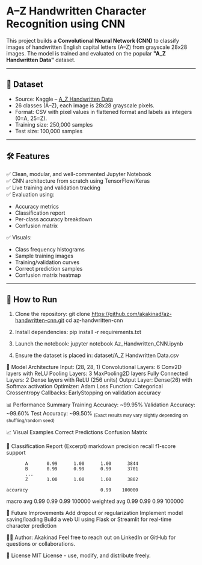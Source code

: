 # A–Z Handwritten Character Recognition using CNN

This project builds a **Convolutional Neural Network (CNN)** to classify images of handwritten English capital letters (A–Z) from grayscale 28x28 images. The model is trained and evaluated on the popular **"A_Z Handwritten Data"** dataset.

---

## 📁 Dataset

- Source: Kaggle – [A_Z Handwritten Data](https://www.kaggle.com/datasets/sachinpatel21/az-handwritten-alphabets-in-csv-format)
- 26 classes (A–Z), each image is 28x28 grayscale pixels.
- Format: CSV with pixel values in flattened format and labels as integers (0=A, 25=Z).
- Training size: 250,000 samples  
- Test size: 100,000 samples

---

## 🛠 Features

✅ Clean, modular, and well-commented Jupyter Notebook  
✅ CNN architecture from scratch using TensorFlow/Keras  
✅ Live training and validation tracking  
✅ Evaluation using:
- Accuracy metrics
- Classification report
- Per-class accuracy breakdown
- Confusion matrix

✅ Visuals:
- Class frequency histograms
- Sample training images
- Training/validation curves
- Correct prediction samples
- Confusion matrix heatmap

---

## 🚀 How to Run

1. Clone the repository:
   git clone https://github.com/akakinad/az-handwritten-cnn.git
   cd az-handwritten-cnn

2. Install dependencies:
    pip install -r requirements.txt

3. Launch the notebook:
    jupyter notebook Az_Handwritten_CNN.ipynb

4. Ensure the dataset is placed in:
    dataset/A_Z Handwritten Data.csv

🧠 Model Architecture
    Input: (28, 28, 1)
    Convolutional Layers: 6 Conv2D layers with ReLU
    Pooling Layers: 3 MaxPooling2D layers
    Fully Connected Layers: 2 Dense layers with ReLU (256 units)
    Output Layer: Dense(26) with Softmax activation
    Optimizer: Adam
    Loss Function: Categorical Crossentropy
    Callbacks: EarlyStopping on validation accuracy 

📊 Performance Summary
    Training Accuracy: ~99.95%
    Validation Accuracy: ~99.60%
    Test Accuracy: ~99.50%
    <sub>(Exact results may vary slightly depending on shuffling/random seed)</sub>

📈 Visual Examples
    Correct Predictions	
    Confusion Matrix

🧾 Classification Report (Excerpt)
    markdown
              precision    recall  f1-score   support

           A       0.99      1.00      1.00      3844
           B       0.99      0.99      0.99      3701
           ...
           Z       1.00      1.00      1.00      3802

    accuracy                           0.99    100000
   macro avg       0.99      0.99      0.99    100000
weighted avg       0.99      0.99      0.99    100000

📌 Future Improvements
    Add dropout or regularization
    Implement model saving/loading
    Build a web UI using Flask or Streamlit for real-time character prediction

👨‍💻 Author: Akakinad
    Feel free to reach out on LinkedIn or GitHub for questions or collaborations.

📄 License
MIT License - use, modify, and distribute freely.
